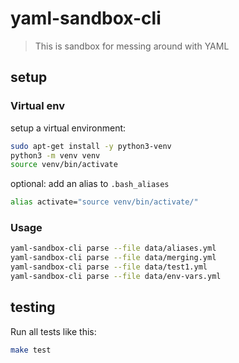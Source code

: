 yaml-sandbox-cli
===

> This is sandbox for messing around with YAML

setup
---

### Virtual env

setup a virtual environment:
```bash
sudo apt-get install -y python3-venv
python3 -m venv venv
source venv/bin/activate
```

optional: add an alias to ``.bash_aliases``
```bash
alias activate="source venv/bin/activate/"
```

### Usage

```bash
yaml-sandbox-cli parse --file data/aliases.yml
yaml-sandbox-cli parse --file data/merging.yml
yaml-sandbox-cli parse --file data/test1.yml
yaml-sandbox-cli parse --file data/env-vars.yml
```

testing
---

Run all tests like this:
```bash
make test
 ```
